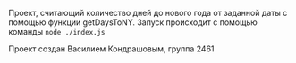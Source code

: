 Проект, считающий количество дней до нового года от заданной даты с помощью функции getDaysToNY. Запуск происходит с помощью команды ```node ./index.js```

Проект создан Василием Кондрашовым, группа 2461
